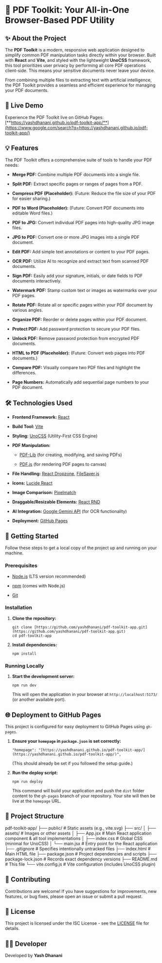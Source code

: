 # 📄 PDF Toolkit: Your All-in-One Browser-Based PDF Utility

## ✨ About the Project

The **PDF Toolkit** is a modern, responsive web application designed to simplify common PDF manipulation tasks directly within your browser. Built with **React** and **Vite**, and styled with the lightweight **UnoCSS** framework, this tool prioritizes user privacy by performing all core PDF operations client-side. This means your sensitive documents never leave your device.

From combining multiple files to extracting text with artificial intelligence, the PDF Toolkit provides a seamless and efficient experience for managing your PDF documents.

## 🚀 Live Demo

Experience the PDF Toolkit live on GitHub Pages:
[**https://yashdhanani.github.io/pdf-toolkit-app/**](https://www.google.com/search?q=https://yashdhanani.github.io/pdf-toolkit-app/)

## 💡 Features

The PDF Toolkit offers a comprehensive suite of tools to handle your PDF needs:

* **Merge PDF:** Combine multiple PDF documents into a single file.

* **Split PDF:** Extract specific pages or ranges of pages from a PDF.

* **Compress PDF (Placeholder):** (Future: Reduce the file size of your PDF for easier sharing.)

* **PDF to Word (Placeholder):** (Future: Convert PDF documents into editable Word files.)

* **PDF to JPG:** Convert individual PDF pages into high-quality JPG image files.

* **JPG to PDF:** Convert one or more JPG images into a single PDF document.

* **Edit PDF:** Add simple text annotations or content to your PDF pages.

* **OCR PDF:** Utilize AI to recognize and extract text from scanned PDF documents.

* **Sign PDF:** Easily add your signature, initials, or date fields to PDF documents interactively.

* **Watermark PDF:** Stamp custom text or images as watermarks over your PDF pages.

* **Rotate PDF:** Rotate all or specific pages within your PDF document by various angles.

* **Organize PDF:** Reorder or delete pages within your PDF document.

* **Protect PDF:** Add password protection to secure your PDF files.

* **Unlock PDF:** Remove password protection from encrypted PDF documents.

* **HTML to PDF (Placeholder):** (Future: Convert web pages into PDF documents.)

* **Compare PDF:** Visually compare two PDF files and highlight the differences.

* **Page Numbers:** Automatically add sequential page numbers to your PDF document.

## 🛠️ Technologies Used

* **Frontend Framework:** [React](https://react.dev/)

* **Build Tool:** [Vite](https://vitejs.dev/)

* **Styling:** [UnoCSS](https://unocss.dev/) (Utility-First CSS Engine)

* **PDF Manipulation:**

    * [PDF-Lib](https://pdf-lib.js.org/) (for creating, modifying, and saving PDFs)

    * [PDF.js](https://mozilla.github.io/pdf.js/) (for rendering PDF pages to canvas)

* **File Handling:** [React Dropzone](https://react-dropzone.js.org/), [FileSaver.js](https://github.com/eligrey/FileSaver.js/)

* **Icons:** [Lucide React](https://lucide.dev/icons/)

* **Image Comparison:** [Pixelmatch](https://github.com/mapbox/pixelmatch)

* **Draggable/Resizable Elements:** [React RND](https://github.com/bokuweb/react-rnd)

* **AI Integration:** [Google Gemini API](https://ai.google.dev/models/gemini) (for OCR functionality)

* **Deployment:** [GitHub Pages](https://pages.github.com/)

## 🚀 Getting Started

Follow these steps to get a local copy of the project up and running on your machine.

### Prerequisites

* [Node.js](https://nodejs.org/en/download/) (LTS version recommended)

* [npm](https://www.npmjs.com/get-npm) (comes with Node.js)

* [Git](https://git-scm.com/downloads)

### Installation

1.  **Clone the repository:**

    ```
    git clone [https://github.com/yashdhanani/pdf-toolkit-app.git](https://github.com/yashdhanani/pdf-toolkit-app.git)
    cd pdf-toolkit-app

    ```

2.  **Install dependencies:**

    ```
    npm install

    ```

### Running Locally

1.  **Start the development server:**

    ```
    npm run dev

    ```

    This will open the application in your browser at `http://localhost:5173/` (or another available port).

## 🌐 Deployment to GitHub Pages

This project is configured for easy deployment to GitHub Pages using `gh-pages`.

1.  **Ensure your `homepage` in `package.json` is set correctly:**

    ```
    "homepage": "[https://yashdhanani.github.io/pdf-toolkit-app/](https://yashdhanani.github.io/pdf-toolkit-app/)",

    ```

    (This should already be set if you followed the setup guide.)

2.  **Run the deploy script:**

    ```
    npm run deploy

    ```

    This command will build your application and push the `dist` folder content to the `gh-pages` branch of your repository. Your site will then be live at the `homepage` URL.

## 📁 Project Structure

pdf-toolkit-app/
├── public/                 # Static assets (e.g., vite.svg)
├── src/
│   ├── assets/             # Images or other assets
│   ├── App.jsx             # Main React application component & all tool implementations
│   ├── index.css           # Global CSS (minimal for UnoCSS)
│   └── main.jsx            # Entry point for the React application
├── .gitignore              # Specifies intentionally untracked files
├── index.html              # Main HTML file
├── package.json            # Project dependencies and scripts
├── package-lock.json       # Records exact dependency versions
├── README.md               # This file
└── vite.config.js          # Vite configuration (includes UnoCSS plugin)


## 🤝 Contributing

Contributions are welcome! If you have suggestions for improvements, new features, or bug fixes, please open an issue or submit a pull request.

## 📄 License

This project is licensed under the ISC License - see the [LICENSE](https://www.google.com/search?q=LICENSE) file for details.

## 👨‍💻 Developer

Developed by **Yash Dhanani**
